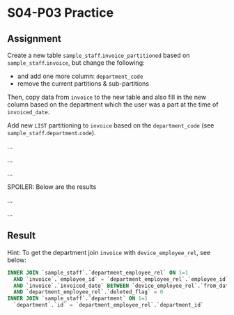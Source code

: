 # S04-P03 Practice

## Assignment

Create a new table `sample_staff`.`invoice_partitioned` based on `sample_staff`.`invoice`, but change the following:

* and add one more column: `department_code`
* remove the current partitions & sub-partitions

Then, copy data from `invoice` to the new table and also fill in the new column based on the department which the user was a part at the time of `invoiced_date`.

Add new `LIST` partitioning to `invoice` based on the `department_code` (see `sample_staff`.`department`.`code`).

...

...

...

SPOILER: Below are the results

...

...

## Result


Hint: To get the department join `invoice` with `device_employee_rel`, see below:

```sql
INNER JOIN `sample_staff`.`department_employee_rel` ON 1=1
  AND `invoice`.`employee_id` = `department_employee_rel`.`employee_id`
  AND `invoice`.`invoiced_date` BETWEEN `device_employee_rel`.`from_date` AND IFNULL(`department_employee_rel`.`to_date`, '2002-08-01')
  AND `department_employee_rel`.`deleted_flag` = 0
INNER JOIN `sample_staff`.`department` ON 1=1
  `department`.`id` = `department_employee_rel`.`department_id`
```
